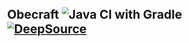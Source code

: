 # Obecraft            ![Java CI with Gradle](https://github.com/obelouix/Obecraft/workflows/Java%20CI%20with%20Gradle/badge.svg?branch=master) [![DeepSource](https://deepsource.io/gh/obelouix/Obecraft.svg/?label=active+issues&show_trend=true)](https://deepsource.io/gh/obelouix/Obecraft/?ref=repository-badge)
